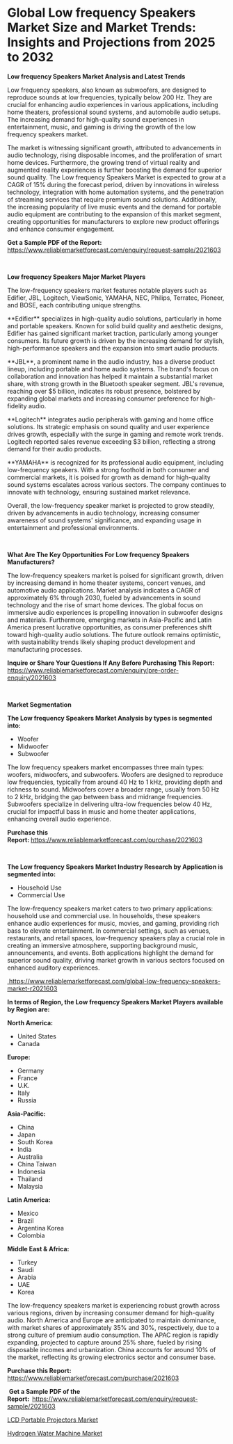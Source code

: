 <p><h1>Global Low frequency Speakers Market Size and Market Trends: Insights and Projections from 2025 to 2032</h1></p><p><strong>Low frequency Speakers Market Analysis and Latest Trends</strong></p>
<p><p>Low frequency speakers, also known as subwoofers, are designed to reproduce sounds at low frequencies, typically below 200 Hz. They are crucial for enhancing audio experiences in various applications, including home theaters, professional sound systems, and automobile audio setups. The increasing demand for high-quality sound experiences in entertainment, music, and gaming is driving the growth of the low frequency speakers market.</p><p>The market is witnessing significant growth, attributed to advancements in audio technology, rising disposable incomes, and the proliferation of smart home devices. Furthermore, the growing trend of virtual reality and augmented reality experiences is further boosting the demand for superior sound quality. The Low frequency Speakers Market is expected to grow at a CAGR of 15% during the forecast period, driven by innovations in wireless technology, integration with home automation systems, and the penetration of streaming services that require premium sound solutions. Additionally, the increasing popularity of live music events and the demand for portable audio equipment are contributing to the expansion of this market segment, creating opportunities for manufacturers to explore new product offerings and enhance consumer engagement.</p></p>
<p><strong>Get a Sample PDF of the Report:&nbsp;</strong> <a href="https://www.reliablemarketforecast.com/enquiry/request-sample/2021603?utm_campaign=1141&utm_medium=2&utm_source=Github&utm_content=ia&utm_term=11022025&utm_id=low-frequency-speakers">https://www.reliablemarketforecast.com/enquiry/request-sample/2021603</a></p>
<p>&nbsp;</p>
<p><strong>Low frequency Speakers Major Market Players</strong></p>
<p><p>The low-frequency speakers market features notable players such as Edifier, JBL, Logitech, ViewSonic, YAMAHA, NEC, Philips, Terratec, Pioneer, and BOSE, each contributing unique strengths.</p><p>**Edifier** specializes in high-quality audio solutions, particularly in home and portable speakers. Known for solid build quality and aesthetic designs, Edifier has gained significant market traction, particularly among younger consumers. Its future growth is driven by the increasing demand for stylish, high-performance speakers and the expansion into smart audio products.</p><p>**JBL**, a prominent name in the audio industry, has a diverse product lineup, including portable and home audio systems. The brand's focus on collaboration and innovation has helped it maintain a substantial market share, with strong growth in the Bluetooth speaker segment. JBL's revenue, reaching over $5 billion, indicates its robust presence, bolstered by expanding global markets and increasing consumer preference for high-fidelity audio.</p><p>**Logitech** integrates audio peripherals with gaming and home office solutions. Its strategic emphasis on sound quality and user experience drives growth, especially with the surge in gaming and remote work trends. Logitech reported sales revenue exceeding $3 billion, reflecting a strong demand for their audio products.</p><p>**YAMAHA** is recognized for its professional audio equipment, including low-frequency speakers. With a strong foothold in both consumer and commercial markets, it is poised for growth as demand for high-quality sound systems escalates across various sectors. The company continues to innovate with technology, ensuring sustained market relevance.</p><p>Overall, the low-frequency speaker market is projected to grow steadily, driven by advancements in audio technology, increasing consumer awareness of sound systems' significance, and expanding usage in entertainment and professional environments.</p></p>
<p>&nbsp;</p>
<p><strong>What Are The Key Opportunities For Low frequency Speakers Manufacturers?</strong></p>
<p><p>The low-frequency speakers market is poised for significant growth, driven by increasing demand in home theater systems, concert venues, and automotive audio applications. Market analysis indicates a CAGR of approximately 6% through 2030, fueled by advancements in sound technology and the rise of smart home devices. The global focus on immersive audio experiences is propelling innovation in subwoofer designs and materials. Furthermore, emerging markets in Asia-Pacific and Latin America present lucrative opportunities, as consumer preferences shift toward high-quality audio solutions. The future outlook remains optimistic, with sustainability trends likely shaping product development and manufacturing processes.</p></p>
<p><strong>Inquire or Share Your Questions If Any Before Purchasing This Report:</strong> <a href="https://www.reliablemarketforecast.com/enquiry/pre-order-enquiry/2021603?utm_campaign=1141&utm_medium=2&utm_source=Github&utm_content=ia&utm_term=11022025&utm_id=low-frequency-speakers">https://www.reliablemarketforecast.com/enquiry/pre-order-enquiry/2021603</a></p>
<p>&nbsp;</p>
<p><strong>Market Segmentation</strong></p>
<p><strong>The Low frequency Speakers Market Analysis by types is segmented into:</strong></p>
<p><ul><li>Woofer</li><li>Midwoofer</li><li>Subwoofer</li></ul></p>
<p><p>The low frequency speakers market encompasses three main types: woofers, midwoofers, and subwoofers. Woofers are designed to reproduce low frequencies, typically from around 40 Hz to 1 kHz, providing depth and richness to sound. Midwoofers cover a broader range, usually from 50 Hz to 2 kHz, bridging the gap between bass and midrange frequencies. Subwoofers specialize in delivering ultra-low frequencies below 40 Hz, crucial for impactful bass in music and home theater applications, enhancing overall audio experience.</p></p>
<p><strong>Purchase this Report:&nbsp;</strong><a href="https://www.reliablemarketforecast.com/purchase/2021603?utm_campaign=1141&utm_medium=2&utm_source=Github&utm_content=ia&utm_term=11022025&utm_id=low-frequency-speakers">https://www.reliablemarketforecast.com/purchase/2021603</a></p>
<p>&nbsp;</p>
<p><strong>The Low frequency Speakers Market Industry Research by Application is segmented into:</strong></p>
<p><ul><li>Household Use</li><li>Commercial Use</li></ul></p>
<p><p>The low-frequency speakers market caters to two primary applications: household use and commercial use. In households, these speakers enhance audio experiences for music, movies, and gaming, providing rich bass to elevate entertainment. In commercial settings, such as venues, restaurants, and retail spaces, low-frequency speakers play a crucial role in creating an immersive atmosphere, supporting background music, announcements, and events. Both applications highlight the demand for superior sound quality, driving market growth in various sectors focused on enhanced auditory experiences.</p></p>
<p><a href="https://www.reliablemarketforecast.com/global-low-frequency-speakers-market-r2021603?utm_campaign=1141&utm_medium=2&utm_source=Github&utm_content=ia&utm_term=11022025&utm_id=low-frequency-speakers">&nbsp;https://www.reliablemarketforecast.com/global-low-frequency-speakers-market-r2021603</a></p>
<p><strong>In terms of Region, the Low frequency Speakers Market Players available by Region are:</strong></p>
<p>
    <p> <strong> North America: </strong>
        <ul>
            <li>United States</li>
            <li>Canada</li>
        </ul>
        </p> 
    <p> <strong> Europe: </strong>
        <ul>
            <li>Germany</li>
            <li>France</li>
            <li>U.K.</li>
            <li>Italy</li>
            <li>Russia</li>
        </ul>
        </p> 
    <p> <strong> Asia-Pacific: </strong>
        <ul>
            <li>China</li>
            <li>Japan</li>
            <li>South Korea</li>
            <li>India</li>
            <li>Australia</li>
            <li>China Taiwan</li>
            <li>Indonesia</li>
            <li>Thailand</li>
            <li>Malaysia</li>
        </ul>
        </p> 
    <p> <strong> Latin America: </strong>
        <ul>
            <li>Mexico</li>
            <li>Brazil</li>
            <li>Argentina Korea</li>
            <li>Colombia</li>
        </ul>
        </p> 
    <p> <strong> Middle East & Africa: </strong>
        <ul>
            <li>Turkey</li>
            <li>Saudi</li>
            <li>Arabia</li>
            <li>UAE</li>
            <li>Korea</li>
        </ul>
    </p>
    </p>
<p><p>The low-frequency speakers market is experiencing robust growth across various regions, driven by increasing consumer demand for high-quality audio. North America and Europe are anticipated to maintain dominance, with market shares of approximately 35% and 30%, respectively, due to a strong culture of premium audio consumption. The APAC region is rapidly expanding, projected to capture around 25% share, fueled by rising disposable incomes and urbanization. China accounts for around 10% of the market, reflecting its growing electronics sector and consumer base.</p></p>
<p><strong>Purchase this Report: </strong><a href="https://www.reliablemarketforecast.com/purchase/2021603?utm_campaign=1141&utm_medium=2&utm_source=Github&utm_content=ia&utm_term=11022025&utm_id=low-frequency-speakers">https://www.reliablemarketforecast.com/purchase/2021603</a></p>
<p>&nbsp;<strong>Get a Sample PDF of the Report:&nbsp;&nbsp;</strong><a href="https://www.reliablemarketforecast.com/enquiry/request-sample/2021603?utm_campaign=1141&utm_medium=2&utm_source=Github&utm_content=ia&utm_term=11022025&utm_id=low-frequency-speakers">https://www.reliablemarketforecast.com/enquiry/request-sample/2021603</a></p>
<p><strong></strong></p>
<p><p><a href="https://github.com/FassouRP/Market-Research-Report-List-7/blob/main/lcd-portable-projectors-market.md?utm_campaign=1141&utm_medium=2&utm_source=Github&utm_content=ia&utm_term=11022025&utm_id=low-frequency-speakers">LCD Portable Projectors Market</a></p><p><a href="https://github.com/sibrishulzig/Market-Research-Report-List-1/blob/main/hydrogen-water-machine-market.md?utm_campaign=1141&utm_medium=2&utm_source=Github&utm_content=ia&utm_term=11022025&utm_id=low-frequency-speakers">Hydrogen Water Machine Market</a></p></p>